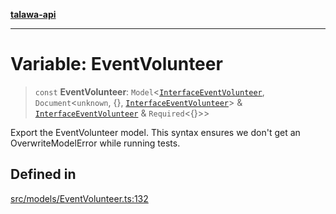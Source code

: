 [**talawa-api**](../../../README.md)

***

# Variable: EventVolunteer

> `const` **EventVolunteer**: `Model`\<[`InterfaceEventVolunteer`](../interfaces/InterfaceEventVolunteer.md), `Document`\<`unknown`, \{\}, [`InterfaceEventVolunteer`](../interfaces/InterfaceEventVolunteer.md)\> & [`InterfaceEventVolunteer`](../interfaces/InterfaceEventVolunteer.md) & `Required`\<\{\}\>\>

Export the EventVolunteer model.
This syntax ensures we don't get an OverwriteModelError while running tests.

## Defined in

[src/models/EventVolunteer.ts:132](https://github.com/Suyash878/talawa-api/blob/b5a9d8b4a1ea678a3d6f5b710b3721f91a3052fc/src/models/EventVolunteer.ts#L132)
